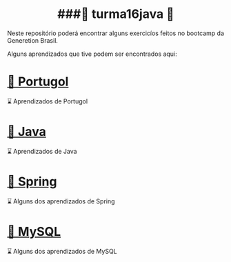 <h1 align="center"> ###🚀 turma16java 🚀</h1>


Neste repositório poderá encontrar alguns exercicíos feitos no bootcamp da Generetion Brasil.

Alguns aprendizados que tive podem ser encontrados aqui:


<h1 align="left">
    <a href="https://github.com/Mayaramafioletti/turma16java/tree/main/portugol">🔗 Portugol</a>
</h1>
<p align="left">⌛ Aprendizados de Portugol</p>

<h1 align="left">
    <a href="https://github.com/Mayaramafioletti/turma16java/tree/main/java">🔗 Java</a>
</h1>
<p align="left">⌛ Aprendizados de Java</p>

<h1 align="left">
    <a href="https://github.com/Mayaramafioletti/turma16java/tree/main/Spring">🔗 Spring</a>
</h1>
<p align="left">⌛ Alguns dos aprendizados de Spring</p>


<h1 align="left">
    <a href="https://github.com/Mayaramafioletti/turma16java/tree/main/MySQL">🔗 MySQL</a>
</h1>
<p align="left">⌛ Alguns dos aprendizados de MySQL</p>

